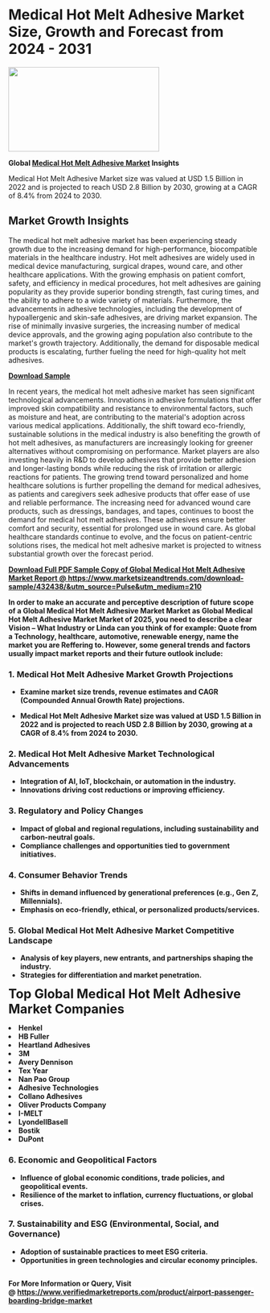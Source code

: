 <H1>Medical Hot Melt Adhesive Market Size, Growth and Forecast from 2024 - 2031</H1><img class="aligncenter size-medium wp-image-584254" src="https://thirdeyenews.in/wp-content/uploads/2024/09/Global-Market-Research-300x168.jpeg" alt="" width="300" height="168" /><p><strong>Global&nbsp;<a href="https://www.marketsizeandtrends.com/download-sample/432438/&amp;utm_source=Pulse&amp;utm_medium=210">Medical Hot Melt Adhesive Market</a> Insights</strong></p><p>Medical Hot Melt Adhesive Market size was valued at USD 1.5 Billion in 2022 and is projected to reach USD 2.8 Billion by 2030, growing at a CAGR of 8.4% from 2024 to 2030.</p><p><h2>Market Growth Insights</h2> <p>The medical hot melt adhesive market has been experiencing steady growth due to the increasing demand for high-performance, biocompatible materials in the healthcare industry. Hot melt adhesives are widely used in medical device manufacturing, surgical drapes, wound care, and other healthcare applications. With the growing emphasis on patient comfort, safety, and efficiency in medical procedures, hot melt adhesives are gaining popularity as they provide superior bonding strength, fast curing times, and the ability to adhere to a wide variety of materials. Furthermore, the advancements in adhesive technologies, including the development of hypoallergenic and skin-safe adhesives, are driving market expansion. The rise of minimally invasive surgeries, the increasing number of medical device approvals, and the growing aging population also contribute to the market's growth trajectory. Additionally, the demand for disposable medical products is escalating, further fueling the need for high-quality hot melt adhesives.</p> <p><strong><a href="#">Download Sample</a></strong></p> <p>In recent years, the medical hot melt adhesive market has seen significant technological advancements. Innovations in adhesive formulations that offer improved skin compatibility and resistance to environmental factors, such as moisture and heat, are contributing to the material's adoption across various medical applications. Additionally, the shift toward eco-friendly, sustainable solutions in the medical industry is also benefiting the growth of hot melt adhesives, as manufacturers are increasingly looking for greener alternatives without compromising on performance. Market players are also investing heavily in R&D to develop adhesives that provide better adhesion and longer-lasting bonds while reducing the risk of irritation or allergic reactions for patients. The growing trend toward personalized and home healthcare solutions is further propelling the demand for medical adhesives, as patients and caregivers seek adhesive products that offer ease of use and reliable performance. The increasing need for advanced wound care products, such as dressings, bandages, and tapes, continues to boost the demand for medical hot melt adhesives. These adhesives ensure better comfort and security, essential for prolonged use in wound care. As global healthcare standards continue to evolve, and the focus on patient-centric solutions rises, the medical hot melt adhesive market is projected to witness substantial growth over the forecast period.</p> <p><strong><a href="#"></p><p><span class=""><strong>Download Full PDF Sample Copy of Global Medical Hot Melt Adhesive Market Report</strong> @ <a href="https://www.marketsizeandtrends.com/download-sample/432438/&amp;utm_source=Pulse&amp;utm_medium=210" target="_blank">https://www.marketsizeandtrends.com/download-sample/432438/&amp;utm_source=Pulse&amp;utm_medium=210</a></span></p><p>In order to make an accurate and perceptive description of future scope of a Global&nbsp;Medical Hot Melt Adhesive Market Market as Global&nbsp;Medical Hot Melt Adhesive Market Market of 2025, you need to describe a clear Vision &ndash; What Industry or Linda can you think of for example: Quote from a Technology, healthcare, automotive, renewable energy, name the market you are Reffering to. However, some general trends and factors usually impact market reports and their future outlook include:</p><h3>1.&nbsp;<strong>Medical Hot Melt Adhesive Market Growth Projections</strong></h3><ul><li>Examine market size trends, revenue estimates and CAGR (Compounded Annual Growth Rate) projections.</li><li><p>Medical Hot Melt Adhesive Market size was valued at USD 1.5 Billion in 2022 and is projected to reach USD 2.8 Billion by 2030, growing at a CAGR of 8.4% from 2024 to 2030.</p></li></ul><h3>2.&nbsp;<strong>Medical Hot Melt Adhesive Market Technological Advancements</strong></h3><ul><li>Integration of AI, IoT, blockchain, or automation in the industry.</li><li>Innovations driving cost reductions or improving efficiency.</li></ul><h3>3.&nbsp;<strong>Regulatory and Policy Changes</strong></h3><ul><li>Impact of global and regional regulations, including sustainability and carbon-neutral goals.</li><li>Compliance challenges and opportunities tied to government initiatives.</li></ul><h3>4.&nbsp;<strong>Consumer Behavior Trends</strong></h3><ul><li>Shifts in demand influenced by generational preferences (e.g., Gen Z, Millennials).</li><li>Emphasis on eco-friendly, ethical, or personalized products/services.</li></ul><h3>5.&nbsp;<strong>Global Medical Hot Melt Adhesive Market Competitive Landscape</strong></h3><ul><li>Analysis of key players, new entrants, and partnerships shaping the industry.</li><li>Strategies for differentiation and market penetration.</li></ul><p data-pm-slice="1 1 []"><span style="color: inherit; font-family: inherit; font-size: 25px;">Top Global Medical Hot Melt Adhesive Market Companies</span></p><div class="" data-test-id=""><p><li>Henkel</li><li> HB Fuller</li><li> Heartland Adhesives</li><li> 3M</li><li> Avery Dennison</li><li> Tex Year</li><li> Nan Pao Group</li><li> Adhesive Technologies</li><li> Collano Adhesives</li><li> Oliver Products Company</li><li> I-MELT</li><li> LyondellBasell</li><li> Bostik</li><li> DuPont</li></p></div><h3>6.&nbsp;<strong>Economic and Geopolitical Factors</strong></h3><ul><li>Influence of global economic conditions, trade policies, and geopolitical events.</li><li>Resilience of the market to inflation, currency fluctuations, or global crises.</li></ul><h3>7.&nbsp;<strong>Sustainability and ESG (Environmental, Social, and Governance)</strong></h3><ul><li>Adoption of sustainable practices to meet ESG criteria.</li><li>Opportunities in green technologies and circular economy principles.</li></ul><h2><strong style="font-size: 14px;">For More Information or Query, Visit @&nbsp;</strong><a style="background-color: #ffffff; font-size: 14px;" href="https://www.marketsizeandtrends.com/report/medical-hot-melt-adhesive-market/" target="_blank">https://www.verifiedmarketreports.com/product/airport-passenger-boarding-bridge-market</a></h2>
